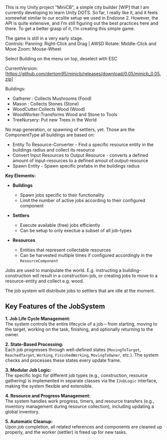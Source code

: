 This is my Unity project "MiniCB", a simple city builder [WIP] that I am currently developing to learn Unity DOTS. 
So far, I really like it, and it feels somewhat similar to our ecslite setup we used in Endzone 2. 
However, the API is quite extensive, and I'm still figuring out the best practices here and there. 
To get a better grasp of it, I’m creating this simple game.

The game is still in a very early stage.  
Controls:
Panning: Right-Click and Drag | AWSD
Rotate: Middle-Click and Move
Zoom: Mouse-Wheel

Select Building on the menu on top, deselect with ESC


CurrentVersion: [https://github.com/dertom95/minicb/releases/download/0.05/minicb_0.05.zip]

Buildings:
- Gatherer : Collects Mushrooms (Food)
- Mason    : Collects Stones (Stone)
- WoodCutter:Collects Wood (Wood)
- WoodWorker:Transforms Wood and Stone to Tools
- TreeNursery: Put new Trees in the World 

No map generation, or spawning of settlers, yet.
Those are the ComponentType all buildings are based on:
- Entity To Resource-Converter - Find a specific resource entity in the buildings radius and collect its resource  
- Convert Input Resources to Output Resource - converts a defined amount of input-resources to a defined amout of output-resource 
- Spawn Entity - Spawn specific prefabs in the buildings radius 

**Key Elements:**

- **Buildings**  
  - Spawn jobs specific to their functionality  
  - Limit the number of active jobs according to their configured component  

- **Settlers**  
  - Execute available (free) jobs efficiently  
  - Can be setup to only exectue a subset of all job-types

- **Resources**  
  - Entities that represent collectable resources  
  - Can be harvested multiple times if configured accordingly in the `ResourceComponent`  


Jobs are used to manipulate the world. 
E.g. instructing a building-construction will result in a construction-job, or creating jobs to
move to a resource-entity and collect e.g. wood.



The job system will distribute jobs to settlers that are idle at the moment. 

## Key Features of the JobSystem 

**1. Job Life Cycle Management:**  
The system controls the entire lifecycle of a job – from starting, moving to the target, working on the task, finishing, and optionally returning to the owner.

**2. State-Based Processing:**  
Each job progresses through well-defined states (`MovingToTarget`, `ReachedTarget`, `Working`, `FinishedWorking`, `MovingToOwner`, etc.). The system checks and processes these states every update frame.

**3. Modular Job Logic:**  
The specific logic for different job types (e.g., construction, resource gathering) is implemented in separate classes via the `IJobLogic` interface, making the system flexible and extensible.

**4. Resource and Progress Management:**  
The system handles work progress, timers, and resource transfers (e.g., inventory management during resource collection), including updating a global inventory.

**5. Automatic Cleanup:**  
Upon job completion, all related references and components are cleaned up properly, and the worker (settler) is freed up for new tasks.


